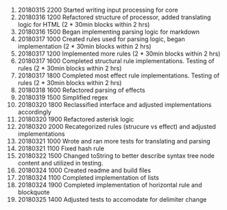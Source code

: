 1. 20180315 2200 Started writing input processing for core
2. 20180316 1200 Refactored structure of processor, added translating logic for HTML (2 * 30min blocks within 2 hrs)
3. 20180316 1500 Began implementing parsing logic for markdown
4. 20180317 1000 Created rules used for parsing logic, began implementation (2 * 30min blocks within 2 hrs)
5. 20180317 1200 Implemented more rules (2 * 30min blocks within 2 hrs)
6. 20180317 1600 Completed structural rule implementations. Testing of rules (2 * 30min blocks within 2 hrs)
7. 20180317 1800 Completed most effect rule implementations. Testing of rules (2 * 30min blocks within 2 hrs)
8. 20180318 1600 Refactored parsing of effects
9. 20180319 1500 Simplified regex
10. 20180320 1800 Reclassified interface and adjusted implementations accordingly
11. 20180320 1900 Refactored asterisk logic
12. 20180320 2000 Recategorized rules (strucure vs effect) and adjusted implementations
13. 20180321 1000 Wrote and ran more tests for translating and parsing
14. 20180321 1100 Fixed hash rule
15. 20180322 1500 Changed toString to better describe syntax tree node content and utilized in testing.
16. 20180324 1000 Created readme and build files
17. 20180324 1100 Completed implementation of lists
18. 20180324 1900 Completed implementation of horizontal rule and blockquote
19. 20180325 1400 Adjusted tests to accomodate for delimiter change